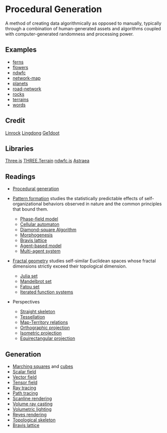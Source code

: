 # Procedural Generation

A method of creating data algorithmically as opposed to manually, typically through a combination of human-generated assets and algorithms coupled with computer-generated randomness and processing power.

## Examples

* [ferns](https://hiiambradkim.github.io/sketchbook/progen/ferns)
* [flowers](https://hiiambradkim.github.io/sketchbook/progen/flowers)
* [ndwfc](https://hiiambradkim.github.io/sketchbook/progen/ndwfc)
* [network-map](https://hiiambradkim.github.io/sketchbook/progen/network-map)
* [planets](https://hiiambradkim.github.io/sketchbook/progen/planets)
* [road-network](https://hiiambradkim.github.io/sketchbook/progen/road-network)
* [rocks](https://hiiambradkim.github.io/sketchbook/progen/rocks)
* [terrains](https://hiiambradkim.github.io/sketchbook/progen/terragen)
* [words](https://hiiambradkim.github.io/sketchbook/progen/words)

## Credit

[Linrock](https://codepen.io/linrock/pen/tBefH)
[Lingdong](https://lingdong-.github.io/nonflowers)
[Ge1doot](https://codepen.io/ge1doot/pen/EKxoqy])

## Libraries

[Three.js](https://github.com/mrdoob/three.js)
[THREE.Terrain](https://icecreamyou.github.io/THREE.Terrain)
[ndwfc.js](https://github.com/LingDong-/ndwfc)
[Astraea](https://twitter.com/astraea_yk)

## Readings

  * [Procedural generation](https://en.wikipedia.org/wiki/Procedural_generation)

* [Pattern formation](https://en.wikipedia.org/wiki/Pattern_formation) studies the statistically predictable effects of self-organizational behaviors observed in nature and the common principles that bound them.

  * [Phase-field model](https://en.wikipedia.org/wiki/Phase-field_model)
  * [Cellular automaton](https://en.wikipedia.org/wiki/Cellular_automaton)
  * [Diamond-square Algorithm](https://en.wikipedia.org/wiki/Diamond-square_algorithm)
  * [Morphogenesis](https://en.wikipedia.org/wiki/Morphogenesis)
  * [Bravis lattice](https://en.wikipedia.org/wiki/Bravais_lattice)
  * [Agent-based model](https://en.wikipedia.org/wiki/Agent-based_model)
  * [Multi-agent system](https://en.wikipedia.org/wiki/Multi-agent_system)

* [Fractal geometry](https://en.wikipedia.org/wiki/Fractal) studies self-similar Euclidean spaces whose fractal dimensions strictly exceed their topological dimension.

  * [Julia set](https://en.wikipedia.org/wiki/Julia_set)
  * [Mandelbrot set](https://en.wikipedia.org/wiki/Mandelbrot_set)
  * [Fatou set](https://en.wikipedia.org/wiki/Fatou_set)
  * [Iterated function systems](https://en.wikipedia.org/wiki/Iterated_function_system)

* Perspectives

  * [Straight skeleton](https://en.wikipedia.org/wiki/Straight_skeleton)
  * [Tessellation](https://en.wikipedia.org/wiki/Tessellation)
  * [Map-Territory relations](https://en.wikipedia.org/wiki/Map%E2%80%93territory_relation)
  * [Orthographic projection](https://en.wikipedia.org/wiki/Orthographic_projection)
  * [Isometric projection](https://en.wikipedia.org/wiki/Isometric_projection)
  * [Equirectangular projection](https://en.wikipedia.org/wiki/Equirectangular_projection)

## Generation

* [Marching squares](https://en.wikipedia.org/wiki/Marching_squares) and [cubes](https://en.wikipedia.org/wiki/Marching_cubes)
* [Scalar field](https://en.wikipedia.org/wiki/Scalar_field)
* [Vector field](https://en.wikipedia.org/wiki/Vector_field)
* [Tensor field](https://en.wikipedia.org/wiki/Tensor_field)
* [Ray tracing](https://en.wikipedia.org/wiki/Ray_tracing_(graphics))
* [Path tracing](https://en.wikipedia.org/wiki/Path_tracing)
* [Scanline rendering](https://en.wikipedia.org/wiki/Scanline_rendering)
* [Volume ray casting](https://en.wikipedia.org/wiki/Volume_ray_casting)
* [Volumetric lighting](https://en.wikipedia.org/wiki/Volumetric_lighting)
* [Reyes rendering](https://en.wikipedia.org/wiki/Reyes_rendering)
* [Topological skeleton](https://en.wikipedia.org/wiki/Topological_skeleton)
* [Bravis lattice](https://en.wikipedia.org/wiki/Bravais_lattice)